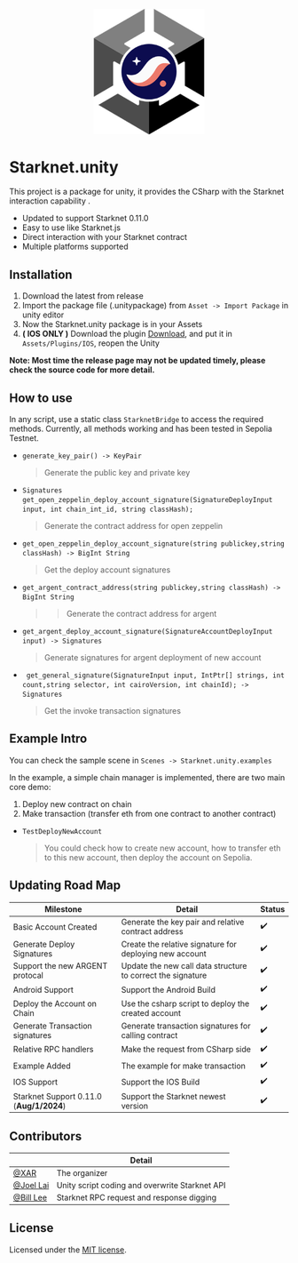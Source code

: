 <p align="center">
  <img src="/Documentation/Image/logo.png" alt="Starknet.unity logo" width="200px"/>
</p>

# Starknet.unity

This project is a package for unity, it provides the CSharp with the Starknet interaction capability .

- Updated to support Starknet 0.11.0
- Easy to use like Starknet.js
- Direct interaction with your Starknet contract
- Multiple platforms supported

## Installation

1. Download the latest from release
2. Import the package file (.unitypackage) from `Asset -> Import Package` in unity editor
3. Now the Starknet.unity package is in your Assets
4. **( IOS ONLY )** Download the plugin [Download](https://drive.google.com/file/d/1mQCQrVblRRJtNVcbPIckMjlhIDpKNq-X/view?usp=sharing), and put it in `Assets/Plugins/IOS`, reopen the Unity

**Note: Most time the release page may not be updated timely, please check the source code for more detail.**

## How to use

In any script, use a static class `StarknetBridge` to access the required methods. Currently, all methods working and has been tested in Sepolia Testnet.

- `generate_key_pair() -> KeyPair`

  > Generate the public key and private key

- `Signatures get_open_zeppelin_deploy_account_signature(SignatureDeployInput input, int chain_int_id, string classHash);`

  > Generate the contract address for open zeppelin 

- `get_open_zeppelin_deploy_account_signature(string publickey,string classHash) -> BigInt String`

  > Get the deploy account signatures

- `get_argent_contract_address(string publickey,string classHash) -> BigInt String`

  >   > Generate the contract address for argent 

- `get_argent_deploy_account_signature(SignatureAccountDeployInput input) -> Signatures`

  > Generate signatures for argent deployment of new account

- ` get_general_signature(SignatureInput input, IntPtr[] strings, int count,string selector, int cairoVersion, int chainId); -> Signatures`
  > Get the invoke transaction signatures


## Example Intro
You can check the sample scene in `Scenes -> Starknet.unity.examples`

In the example, a simple chain manager is implemented, there are two main core demo:
 1.  Deploy new contract on chain
 2.  Make transaction (transfer eth from one contract to another contract)

- `TestDeployNewAccount`
  > You could check how to create new account, how to transfer eth to this new account, then deploy the account on Sepolia. 

## Updating Road Map

| Milestone                       | Detail                                                                        | Status |
| ------------------------------- | ----------------------------------------------------------------------------- | ------ |
| Basic Account Created           | Generate the key pair and relative contract address                           | ✔️     |
| Generate Deploy Signatures      | Create the relative signature for deploying new account                       | ✔️     |
| Support the new ARGENT protocal | Update the new call data structure to correct the signature | ✔️     |
| Android Support                 | Support the Android Build                                                     | ✔️     |
| Deploy the Account on Chain     | Use the csharp script to deploy the created account                           | ✔️     |
| Generate Transaction signatures | Generate transaction signatures for calling contract                          | ✔️     |
| Relative RPC handlers           | Make the request from CSharp side                                             | ✔️     |
| Example Added                   | The example for make transaction                                              | ✔️     |
| IOS Support                     | Support the IOS Build                                                         |  ✔️    |
| Starknet Support 0.11.0 (**Aug/1/2024**)                    | Support the Starknet newest version         |  ✔️    |
## Contributors

|                                          | Detail                                         |
| ---------------------------------------- | ---------------------------------------------- |
| [@XAR](https://github.com/xarlabs) | The organizer                                  |
| [@Joel Lai](https://github.com/joellai)  | Unity script coding and overwrite Starknet API |
| [@Bill Lee](https://github.com/tgyf007)  | Starknet RPC request and response digging      |

## License

Licensed under the [MIT license](https://github.com/joellai/Starknet.unity/blob/main/LICENSE).
